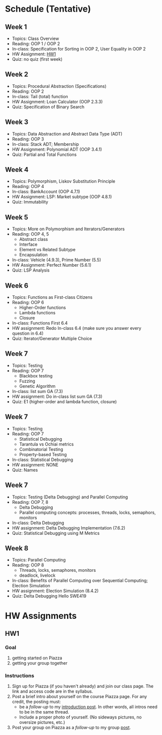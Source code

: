 
# Schedule (Tentative)

## Week 1

- Topics: Class Overview
- Reading: OOP 1 / OOP 2
- In-class: Specification for Sorting in OOP 2, User Equality in OOP 2
- HW Assignment: [HW1](#hw1)
- Quiz: no quiz (first week)

## Week 2

- Topics: Procedural Abstraction (Specifications)
- Reading: OOP 2 
- In-class: Tail (total) function
- HW Assignment: Loan Calculator (OOP 2.3.3)
- Quiz: Specification of Binary Search

## Week 3

- Topics: Data Abstraction and Abstract Data Type (ADT)
- Reading: OOP 3
- In-class: Stack ADT; Membership
- HW Assignment: Polynomial ADT (OOP 3.4.1)
- Quiz: Partial and Total Functions

## Week 4

- Topics: Polymorphism, Liskov Substitution Principle
- Reading: OOP 4
- In-class: BankAccount (OOP 4.7.1)
- HW Assignment: LSP: Market subtype (OOP 4.8.1)
- Quiz: Immutability

## Week 5

- Topics: More on Polymorphism and Iterators/Generators
- Reading: OOP 4, 5
    - Abstract class
    - Interface
    - Element vs Related Subtype
    - Encapsulation
- In-class: Vehicle (4.9.3), Prime Number (5.5)
- HW Assignment: Perfect Number (5.6.1)
- Quiz: LSP Analysis


## Week 6
- Topics: Functions as First-class Citizens
- Reading: OOP 6
  - Higher-Order functions
  - Lambda functions
  - Closure
- In-class: Functions First 6.4
- HW assignment: Redo In-class 6.4 (make sure you answer every question in 6.4)
- Quiz: Iterator/Generator Multiple Choice


## Week 7

- Topics: Testing
- Reading: OOP 7
    - Blackbox testing
    - Fuzzing
    - Genetic Algorithm
- In-class: list sum GA (7.3)
- HW assignment: Do in-class list sum GA (7.3)
- Quiz: E1 (higher-order and lambda function, closure)

## Week 7

- Topics: Testing
- Reading: OOP 7
    - Statistical Debugging
    - Tarantula vs Ochiai metrics
    - Combinatorial Testing
    - Property-based Testing
- In-class: Statistical Debugging
- HW assignment: NONE
- Quiz: Names

## Week 7

- Topics: Testing (Delta Debugging) and Parallel Computing
- Reading: OOP 7, 8 
    - Delta Debugging
    - Parallel computing concepts: processes, threads, locks, semaphors, monitors
- In-class: Delta Debugging
- HW assignment: Delta Debugging Implementation (7.6.2)
- Quiz: Statistical Debugging using M Metrics

## Week 8
- Topics: Parallel Computing 
- Reading: OOP 8
    - Threads, locks, semaphores, monitors
    - deadlock, livelock
- In-class: Benefits of Parallel Computing over Sequential Computing; Election Simulation
- HW assignment: Election Simulation (8.4.2)
- Quiz: Delta Debugging Hello SWE419

# HW Assignments

## HW1

### Goal

1. getting started on Piazza
1. getting your group together

### Instructions

1. Sign up for Piazza (if you haven't already) and join our class page. The link and access code are in the syllabus.
1. Post a brief intro about yourself on the course Piazza page. For any credit, the posting must:
    - be a *follow-up* to my [introduction post](https://piazza.com/class/m0cjblb8hvd1qb/post/6). In other words, all intros need to be in the same thread.
    - Include a proper photo of yourself. (No sideways pictures, no oversize pictures, etc.)
1. Post your group on Piazza as a *follow-up* to my group [post](https://piazza.com/class/m0cjblb8hvd1qb/post/8).



